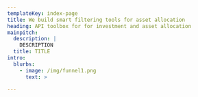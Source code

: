 ```yaml
---
templateKey: index-page
title: We build smart filtering tools for asset allocation
heading: API toolbox for for investment and asset allocation 
mainpitch:
  description: |
    DESCRIPTION
  title: TITLE
intro:
  blurbs:
    - image: /img/funnel1.png
      text: >
         
---
```



